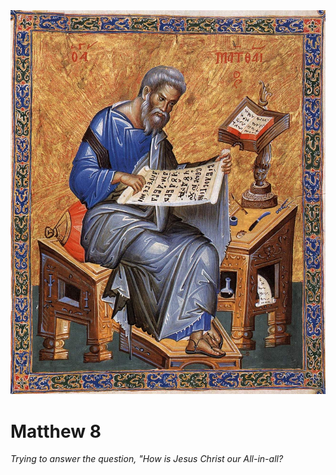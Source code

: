 <img class="intro-right" src="art-matthew.jpg">

# Matthew 8

*Trying to answer the question, "How is Jesus Christ our All-in-all?*
